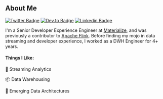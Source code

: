 ## About Me

[![Twitter Badge](https://img.shields.io/badge/-@morsapaes-1ca0f1?style=flat&labelColor=1ca0f1&logo=twitter&logoColor=white&link=https://twitter.com/morsapaes)](https://twitter.com/morsapaes)
[![Dev.to Badge](https://img.shields.io/badge/dev.to-0A0A0A?style=flat&logo=dev.to&logoColor=white)](https://dev.to/morsapaes)
[![Linkedin Badge](https://img.shields.io/badge/-LinkedIn-blue?style=flat&logo=Linkedin&logoColor=white&link=https://www.linkedin.com/in/morsapaes/)](https://www.linkedin.com/in/morsapaes/)

I'm a Senior Developer Experience Engineer at [Materialize](https://materialize.com/), and was previously a contributor to [Apache Flink](https://flink.apache.org/). Before finding my mojo in data streaming and developer experience, I worked as a DWH Engineer for 4+ years.

#### Things I Like:

:fish_cake: Streaming Analytics

:package: Data Warehousing

:squid: Emerging Data Architectures
